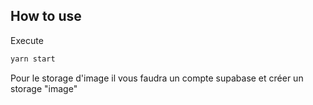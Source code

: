 ## How to use

Execute 

```bash
yarn start
```

Pour le storage d'image il vous faudra un compte supabase et créer un storage "image"